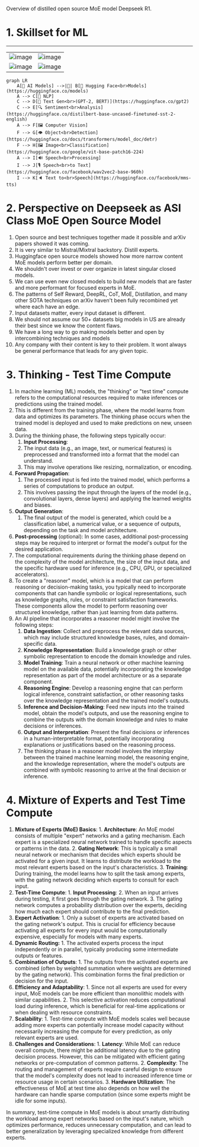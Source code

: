 Overview of distilled open source MoE model Deepseek R1.  

# 1. Skillset for ML
---
|                                   |                                   |
|-----------------------------------|-----------------------------------|
| ![image](https://github.com/user-attachments/assets/d198061c-3145-4672-bb82-d41c53fa862f) | ![image](https://github.com/user-attachments/assets/a2e1d95c-3491-41b8-a4c4-1df5833e8347) |
| ![image](https://github.com/user-attachments/assets/61ecb362-5fa4-4c7b-afdb-e932708a9632) | ![image](https://github.com/user-attachments/assets/073c60c6-3989-4933-b68b-29d67a6a4486) |

```mermaid
graph LR
    A[🤖 AI Models] -->|🔗| B[🤗 Hugging Face<br>Models](https://huggingface.co/models)
    A --> C[🧠 NLP]
    C --> D[📜 Text Gen<br>(GPT-2, BERT)](https://huggingface.co/gpt2)
    C --> E[🔍 Sentiment<br>Analysis](https://huggingface.co/distilbert-base-uncased-finetuned-sst-2-english)
    A --> F[🖼️ Computer Vision]
    F --> G[👁️ Object<br>Detection](https://huggingface.co/docs/transformers/model_doc/detr)
    F --> H[🖼️ Image<br>Classification](https://huggingface.co/google/vit-base-patch16-224)
    A --> I[🔊 Speech<br>Processing]
    I --> J[🎙️ Speech<br>to Text](https://huggingface.co/facebook/wav2vec2-base-960h)
    I --> K[🔈 Text to<br>Speech](https://huggingface.co/facebook/mms-tts)
```

# 2. Perspective on Deepseek as ASI Class MoE Open Source Model
1. Open source and best techniques together made it possible and arXiv papers showed it was coming.  
2. It is very similar to Mistral/Mixtral backstory.  Distill experts.
3. Huggingface open source models showed how more narrow content MoE models perform better per domain.  
4. We shouldn't over invest or over organize in latest singular closed models.
5. We can use even new closed models to build new models that are faster and more performant for focused experts in MoE. 
6. The patterns of Self Reward, DeepRL, CoT, MoE, Distillation, and many other SOTA techniques on arXiv haven't been fully recombined yet where each have an edge. 
7. Input datasets matter, every input dataset is different. 
8. We should not assume our 50+ datasets big models in US are already their best since we know the content flaws. 
9. We have a long way to go making models better and open by intercombining techniques and models 
10. Any company with their content is key to their problem.  It wont always be general performance that leads for any given topic.

# 3. Thinking - Test Time Compute

1. In machine learning (ML) models, the "thinking" or "test time" compute refers to the computational resources required to make inferences or predictions using the trained model.
2. This is different from the training phase, where the model learns from data and optimizes its parameters. The thinking phase occurs when the trained model is deployed and used to make predictions on new, unseen data.
3. During the thinking phase, the following steps typically occur:
    1. **Input Processing**:
    2. The input data (e.g., an image, text, or numerical features) is preprocessed and transformed into a format that the model can understand.
    3. This may involve operations like resizing, normalization, or encoding.
4. **Forward Propagation**:
    1. The processed input is fed into the trained model, which performs a series of computations to produce an output.
    2. This involves passing the input through the layers of the model (e.g., convolutional layers, dense layers) and applying the learned weights and biases.
5. **Output Generation**:
    1. The final output of the model is generated, which could be a classification label, a numerical value, or a sequence of outputs, depending on the task and model architecture.
6. **Post-processing** (optional): In some cases, additional post-processing steps may be required to interpret or format the model's output for the desired application.
7. The computational requirements during the thinking phase depend on the complexity of the model architecture, the size of the input data, and the specific hardware used for inference (e.g., CPU, GPU, or specialized accelerators).
8. To create a "reasoner" model, which is a model that can perform reasoning or decision-making tasks, you typically need to incorporate components that can handle symbolic or logical representations, such as knowledge graphs, rules, or constraint satisfaction frameworks. These components allow the model to perform reasoning over structured knowledge, rather than just learning from data patterns.
9. An AI pipeline that incorporates a reasoner model might involve the following steps:
    1. **Data Ingestion**: Collect and preprocess the relevant data sources, which may include structured knowledge bases, rules, and domain-specific data.
    2. **Knowledge Representation**: Build a knowledge graph or other symbolic representation to encode the domain knowledge and rules.
    3. **Model Training**: Train a neural network or other machine learning model on the available data, potentially incorporating the knowledge representation as part of the model architecture or as a separate component.
    4. **Reasoning Engine**: Develop a reasoning engine that can perform logical inference, constraint satisfaction, or other reasoning tasks over the knowledge representation and the trained model's outputs.
    5. **Inference and Decision-Making**: Feed new inputs into the trained model, obtain the model's outputs, and use the reasoning engine to combine the outputs with the domain knowledge and rules to make decisions or inferences.
    6. **Output and Interpretation**: Present the final decisions or inferences in a human-interpretable format, potentially incorporating explanations or justifications based on the reasoning process.
    7. The thinking phase in a reasoner model involves the interplay between the trained machine learning model, the reasoning engine, and the knowledge representation, where the model's outputs are combined with symbolic reasoning to arrive at the final decision or inference.

# 4. Mixture of Experts and Test Time Compute
  1. **Mixture of Experts (MoE) Basics**:
    1. **Architecture**: An MoE model consists of multiple "expert" networks and a gating mechanism. Each expert is a specialized neural network trained to handle specific aspects or patterns in the data.
    2. **Gating Network**: This is typically a small neural network or mechanism that decides which experts should be activated for a given input. It learns to distribute the workload to the most relevant experts based on the input's characteristics.
    3. **Training**: During training, the model learns how to split the task among experts, with the gating network deciding which experts to consult for each input.
  2. **Test-Time Compute**:
    1. **Input Processing**:
    2. When an input arrives during testing, it first goes through the gating network.
    3. The gating network computes a probability distribution over the experts, deciding how much each expert should contribute to the final prediction.
  3. **Expert Activation**:
    1. Only a subset of experts are activated based on the gating network's output. This is crucial for efficiency because activating all experts for every input would be computationally expensive, especially for models with many experts.
  3. **Dynamic Routing:**
    1. The activated experts process the input independently or in parallel, typically producing some intermediate outputs or features.
  4. **Combination of Outputs**:
    1. The outputs from the activated experts are combined (often by weighted summation where weights are determined by the gating network). This combination forms the final prediction or decision for the input.
  5. **Efficiency and Adaptability**:
    1. Since not all experts are used for every input, MoE models can be more efficient than monolithic models with similar capabilities.
    2. This selective activation reduces computational load during inference, which is beneficial for real-time applications or when dealing with resource constraints.
  6. **Scalability**:
    1. Test-time compute with MoE models scales well because adding more experts can potentially increase model capacity without necessarily increasing the compute for every prediction, as only relevant experts are used.
  7. **Challenges and Considerations**:
    1. **Latency**: While MoE can reduce overall compute, there might be additional latency due to the gating decision process. However, this can be mitigated with efficient gating networks or pre-computation of common patterns.
    2. **Complexity**: The routing and management of experts require careful design to ensure that the model's complexity does not lead to increased inference time or resource usage in certain scenarios.
    3. **Hardware Utilization**: The effectiveness of MoE at test time also depends on how well the hardware can handle sparse computation (since some experts might be idle for some inputs).

In summary, test-time compute in MoE models is about smartly distributing the workload among expert networks based on the input's nature, which optimizes performance, reduces unnecessary computation, and can lead to better generalization by leveraging specialized knowledge from different experts.
